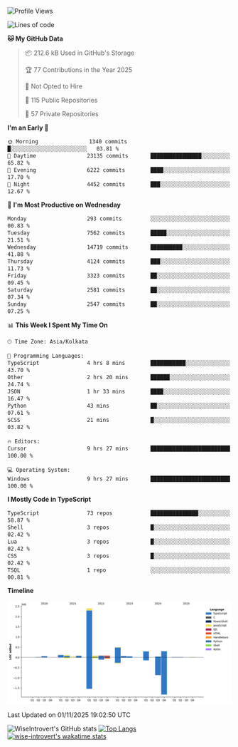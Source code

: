 <!--START_SECTION:waka-->
![Profile Views](http://img.shields.io/badge/Profile%20Views-0-blue)

![Lines of code](https://img.shields.io/badge/From%20Hello%20World%20I%27ve%20Written-4.3%20million%20lines%20of%20code-blue)

**🐱 My GitHub Data** 

> 📦 212.6 kB Used in GitHub's Storage 
 > 
> 🏆 77 Contributions in the Year 2025
 > 
> 🚫 Not Opted to Hire
 > 
> 📜 115 Public Repositories 
 > 
> 🔑 57 Private Repositories 
 > 
**I'm an Early 🐤** 

```text
🌞 Morning                1340 commits        █░░░░░░░░░░░░░░░░░░░░░░░░   03.81 % 
🌆 Daytime                23135 commits       ████████████████░░░░░░░░░   65.82 % 
🌃 Evening                6222 commits        ████░░░░░░░░░░░░░░░░░░░░░   17.70 % 
🌙 Night                  4452 commits        ███░░░░░░░░░░░░░░░░░░░░░░   12.67 % 
```
📅 **I'm Most Productive on Wednesday** 

```text
Monday                   293 commits         ░░░░░░░░░░░░░░░░░░░░░░░░░   00.83 % 
Tuesday                  7562 commits        █████░░░░░░░░░░░░░░░░░░░░   21.51 % 
Wednesday                14719 commits       ██████████░░░░░░░░░░░░░░░   41.88 % 
Thursday                 4124 commits        ███░░░░░░░░░░░░░░░░░░░░░░   11.73 % 
Friday                   3323 commits        ██░░░░░░░░░░░░░░░░░░░░░░░   09.45 % 
Saturday                 2581 commits        ██░░░░░░░░░░░░░░░░░░░░░░░   07.34 % 
Sunday                   2547 commits        ██░░░░░░░░░░░░░░░░░░░░░░░   07.25 % 
```


📊 **This Week I Spent My Time On** 

```text
🕑︎ Time Zone: Asia/Kolkata

💬 Programming Languages: 
TypeScript               4 hrs 8 mins        ███████████░░░░░░░░░░░░░░   43.70 % 
Other                    2 hrs 20 mins       ██████░░░░░░░░░░░░░░░░░░░   24.74 % 
JSON                     1 hr 33 mins        ████░░░░░░░░░░░░░░░░░░░░░   16.47 % 
Python                   43 mins             ██░░░░░░░░░░░░░░░░░░░░░░░   07.61 % 
SCSS                     21 mins             █░░░░░░░░░░░░░░░░░░░░░░░░   03.82 % 

🔥 Editors: 
Cursor                   9 hrs 27 mins       █████████████████████████   100.00 % 

💻 Operating System: 
Windows                  9 hrs 27 mins       █████████████████████████   100.00 % 
```

**I Mostly Code in TypeScript** 

```text
TypeScript               73 repos            ███████████████░░░░░░░░░░   58.87 % 
Shell                    3 repos             █░░░░░░░░░░░░░░░░░░░░░░░░   02.42 % 
Lua                      3 repos             █░░░░░░░░░░░░░░░░░░░░░░░░   02.42 % 
CSS                      3 repos             █░░░░░░░░░░░░░░░░░░░░░░░░   02.42 % 
TSQL                     1 repo              ░░░░░░░░░░░░░░░░░░░░░░░░░   00.81 % 
```



**Timeline**

![Lines of Code chart](https://raw.githubusercontent.com/wise-introvert/wise-introvert/master/assets/bar_graph.png)


 Last Updated on 01/11/2025 19:02:50 UTC
<!--END_SECTION:waka-->

![WiseIntrovert's GitHub stats](https://github-readme-stats.vercel.app/api?username=wise-introvert&count_private=true&show_icons=true)
[![Top Langs](https://github-readme-stats.vercel.app/api/top-langs/?username=wise-introvert&langs_count=10)](https://github.com/anuraghazra/github-readme-stats)
[![wise-introvert's wakatime stats](https://github-readme-stats.vercel.app/api/wakatime?username=wiseintrovert)](https://github.com/anuraghazra/github-readme-stats)
